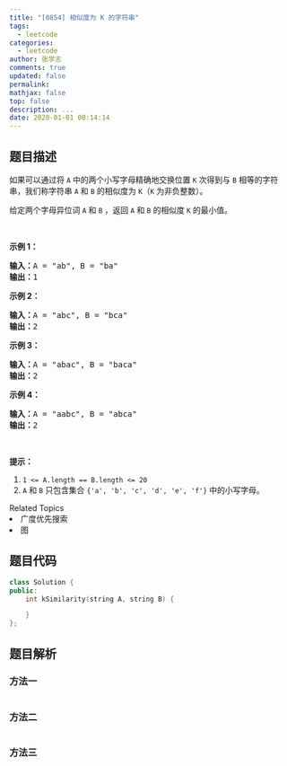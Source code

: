 ```yaml
---
title: "[0854] 相似度为 K 的字符串"
tags:
  - leetcode
categories:
  - leetcode
author: 张学志
comments: true
updated: false
permalink:
mathjax: false
top: false
description: ...
date: 2020-01-01 00:14:14
---
```


## 题目描述

<p>如果可以通过将 <code>A</code> 中的两个小写字母精确地交换位置 <code>K</code> 次得到与 <code>B</code> 相等的字符串，我们称字符串&nbsp;<code>A</code>&nbsp;和&nbsp;<code>B</code>&nbsp;的相似度为 <code>K</code>（<code>K</code>&nbsp;为非负整数）。</p>

<p>给定两个字母异位词&nbsp;<code>A</code>&nbsp;和&nbsp;<code>B</code>&nbsp;，返回 <code>A</code> 和 <code>B</code>&nbsp;的相似度 <code>K</code> 的最小值。</p>

<p>&nbsp;</p>

<p><strong>示例 1：</strong></p>

<pre><strong>输入：</strong>A = &quot;ab&quot;, B = &quot;ba&quot;
<strong>输出：</strong>1
</pre>

<p><strong>示例 2：</strong></p>

<pre><strong>输入：</strong>A = &quot;abc&quot;, B = &quot;bca&quot;
<strong>输出：</strong>2
</pre>

<p><strong>示例 3：</strong></p>

<pre><strong>输入：</strong>A = &quot;abac&quot;, B = &quot;baca&quot;
<strong>输出：</strong>2
</pre>

<p><strong>示例 4：</strong></p>

<pre><strong>输入：</strong>A = &quot;aabc&quot;, B = &quot;abca&quot;
<strong>输出：</strong>2</pre>

<p>&nbsp;</p>

<p><strong>提示：</strong></p>

<ol>
	<li><code>1 &lt;= A.length == B.length &lt;= 20</code></li>
	<li><code>A</code>&nbsp;和&nbsp;<code>B</code>&nbsp;只包含集合&nbsp;<code>{&#39;a&#39;, &#39;b&#39;, &#39;c&#39;, &#39;d&#39;, &#39;e&#39;, &#39;f&#39;}</code>&nbsp;中的小写字母。</li>
</ol>
<div><div>Related Topics</div><div><li>广度优先搜索</li><li>图</li></div></div>

## 题目代码

```cpp
class Solution {
public:
    int kSimilarity(string A, string B) {

    }
};
```

## 题目解析

### 方法一

```cpp

```

### 方法二

```cpp

```

### 方法三

```cpp

```

